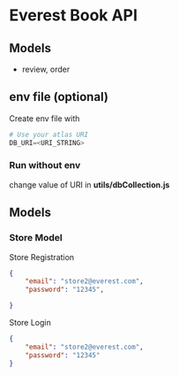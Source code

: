 # Everest Book API

## Models
- review, order

## env file (optional)
Create env file with
```python
# Use your atlas URI
DB_URI=<URI_STRING>
```
### Run without env
change value of URI in **utils/dbCollection.js**


## Models

### Store Model
Store Registration
```json
{
    "email": "store2@everest.com",
    "password": "12345",

}
```
Store Login
```json
{
    "email": "store2@everest.com",
    "password": "12345"
}
```
